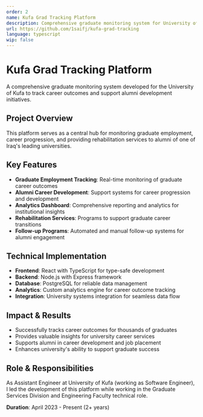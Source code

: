 ```yaml
---
order: 2
name: Kufa Grad Tracking Platform
description: Comprehensive graduate monitoring system for University of Kufa to track career outcomes and support alumni development with advanced analytics.
url: https://github.com/1saifj/kufa-grad-tracking
language: typescript
wip: false
---
```


# Kufa Grad Tracking Platform

A comprehensive graduate monitoring system developed for the University of Kufa to track career outcomes and support alumni development initiatives.

## Project Overview

This platform serves as a central hub for monitoring graduate employment, career progression, and providing rehabilitation services to alumni of one of Iraq's leading universities.

## Key Features

- **Graduate Employment Tracking**: Real-time monitoring of graduate career outcomes
- **Alumni Career Development**: Support systems for career progression and development
- **Analytics Dashboard**: Comprehensive reporting and analytics for institutional insights
- **Rehabilitation Services**: Programs to support graduate career transitions
- **Follow-up Programs**: Automated and manual follow-up systems for alumni engagement

## Technical Implementation

- **Frontend**: React with TypeScript for type-safe development
- **Backend**: Node.js with Express framework
- **Database**: PostgreSQL for reliable data management
- **Analytics**: Custom analytics engine for career outcome tracking
- **Integration**: University systems integration for seamless data flow

## Impact & Results

- Successfully tracks career outcomes for thousands of graduates
- Provides valuable insights for university career services
- Supports alumni in career development and job placement
- Enhances university's ability to support graduate success

## Role & Responsibilities

As Assistant Engineer at University of Kufa (working as Software Engineer), I led the development of this platform while working in the Graduate Services Division and Engineering Faculty technical role.

**Duration**: April 2023 - Present (2+ years)